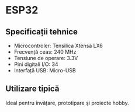 # ESP32

## Specificații tehnice

- Microcontroler: Tensilica Xtensa LX6
- Frecvență ceas: 240 MHz
- Tensiune de operare: 3.3V
- Pini digitali I/O: 34
- Interfață USB: Micro-USB

## Utilizare tipică

Ideal pentru învățare, prototipare și proiecte hobby.
